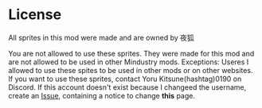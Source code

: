 # License

All sprites in this mod were made and are owned by 夜狐

You are not allowed to use these sprites. They were made for this mod and are not allowed to be used in other Mindustry mods.
Exceptions: Useres I allowed to use these spites to be used in other mods or on other websites.
If you want to use these sprites, contact Yoru Kitsune(hashtag)0190 on Discord.
If this account doesn't exist because I changeed the username, create an [Issue](https://github.com/Yoru-Kitsune/Simpledustry/issues), containing a notice to change __this__ page.
